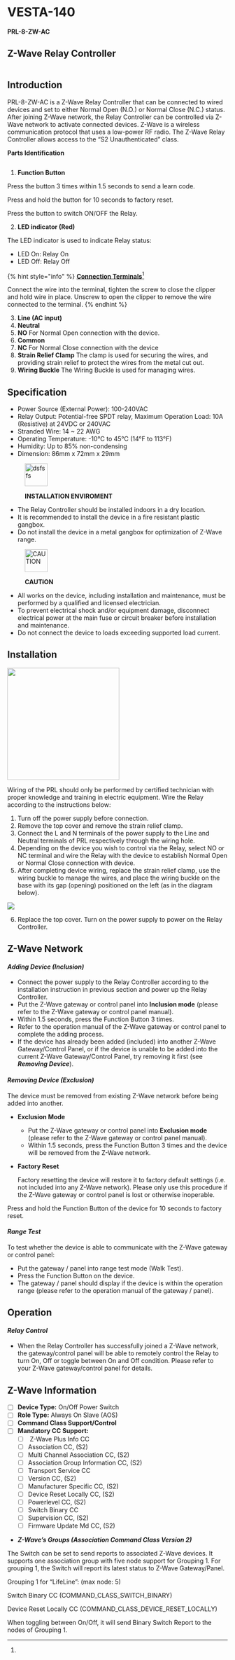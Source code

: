 # VESTA-140

**PRL-8-ZW-AC**

## **Z-Wave Relay Controller**&#x20;

<figure><img src=".gitbook/assets/image (22) (1).png" alt=""><figcaption></figcaption></figure>

## **Introduction**

PRL-8-ZW-AC is a Z-Wave Relay Controller that can be connected to wired devices and set to either Normal Open (N.O.) or Normal Close (N.C.) status. After joining Z-Wave network, the Relay Controller can be controlled via Z-Wave network to activate connected devices. Z-Wave is a wireless communication protocol that uses a low-power RF radio. The Z-Wave Relay Controller allows access to the “S2 Unauthenticated” class.

**Parts Identification**

<div align="center" data-full-width="false"><img src=".gitbook/assets/0 (62).jpeg" alt=""></div>

1. **Function Button**

Press the button 3 times within 1.5 seconds to send a learn code.

Press and hold the button for 10 seconds to factory reset.

Press the button to switch ON/OFF the Relay.

2. **LED indicator (Red)**

The LED indicator is used to indicate Relay status:

* LED On: Relay On
* LED Off: Relay Off

{% hint style="info" %}
[**Connection Terminals**](#user-content-fn-1)[^1]

Connect the wire into the terminal, tighten the screw to close the clipper and hold wire in place. Unscrew to open the clipper to remove the wire connected to the terminal.
{% endhint %}



3. **Line (AC input)**
4. **Neutral**
5. **NO**                                                                                                                                                                                     For Normal Open connection with the device.
6. **Common**
7. **NC**                                                                                                                                                                                               For Normal Close connection with the device&#x20;
8. **Strain Relief Clamp**                                                                                                                                                         The clamp is used for securing the wires, and providing strain relief to protect the wires from the        metal cut out.
9. &#x20;**Wiring Buckle**                                                                                                                                                               The Wiring Buckle is used for managing wires.

## **Specification**

* Power Source (External Power): 100-240VAC
* Relay Output: Potential-free SPDT relay, Maximum Operation Load: 10A (Resistive) at 24VDC or 240VAC
* Stranded Wire: 14 \~ 22 AWG
* Operating Temperature: -10°C to 45°C (14°F to 113°F)
* Humidity: Up to 85% non-condensing
* Dimension: 86mm x 72mm x 29mm

<div align="left" data-full-width="false"><figure><img src=".gitbook/assets/1 (56).jpeg" alt="dsfsfs" width="52"><figcaption><p><strong>INSTALLATION ENVIROMENT</strong></p></figcaption></figure></div>

* The Relay Controller should be installed indoors in a dry location.
* It is recommended to install the device in a fire resistant plastic gangbox.
* Do not install the device in a metal gangbox for optimization of Z-Wave range.

<div align="left"><figure><img src=".gitbook/assets/2 (46).jpeg" alt="CAUTION" width="52"><figcaption><p><strong>CAUT</strong><del><strong>I</strong></del><strong>ON</strong></p></figcaption></figure></div>

* All works on the device, including installation and maintenance, must be performed by a qualified and licensed electrician.
* To prevent electrical shock and/or equipment damage, disconnect electrical power at the main fuse or circuit breaker before installation and maintenance.
* Do not connect the device to loads exceeding supported load current.

## **Installation**

<div data-full-width="true"><img src=".gitbook/assets/3 (45).jpeg" alt="" width="256"></div>

Wiring of the PRL should only be performed by certified technician with proper knowledge and training in electric equipment. Wire the Relay according to the instructions below:

1. Turn off the power supply before connection.
2. Remove the top cover and remove the strain relief clamp.
3. Connect the L and N terminals of the power supply to the Line and Neutral terminals of PRL respectively through the wiring hole.
4. Depending on the device you wish to control via the Relay, select NO or NC terminal and wire the Relay with the device to establish Normal Open or Normal Close connection with device.
5. After completing device wiring, replace the strain relief clamp, use the wiring buckle to manage the wires, and place the wiring buckle on the base with its gap (opening) positioned on the left (as in the diagram below).

![](<.gitbook/assets/4 (41).jpeg>)

6. Replace the top cover. Turn on the power supply to power on the Relay Controller.

## **Z-Wave Network**

#### _**Adding Device (Inclusion)**_

* Connect the power supply to the Relay Controller according to the installation instruction in previous section and power up the Relay Controller.
* Put the Z-Wave gateway or control panel into **Inclusion mode** (please refer to the Z-Wave gateway or control panel manual).
* Within 1.5 seconds, press the Function Button 3 times.
* Refer to the operation manual of the Z-Wave gateway or control panel to complete the adding process.
* If the device has already been added (included) into another Z-Wave Gateway/Control Panel, or if the device is unable to be added into the current Z-Wave Gateway/Control Panel, try removing it first (see _**Removing Device**_).

#### _**Removing Device (Exclusion)**_

The device must be removed from existing Z-Wave network before being added into another.&#x20;

* **Exclusion Mode**
  * Put the Z-Wave gateway or control panel into **Exclusion mode** (please refer to the Z-Wave gateway or control panel manual).
  * Within 1.5 seconds, press the Function Button 3 times and the device will be removed from the Z-Wave network.
*   **Factory Reset**

    Factory resetting the device will restore it to factory default settings (i.e. not included into any Z-Wave network). Please only use this procedure if the Z-Wave gateway or control panel is lost or otherwise inoperable.

&#x20;      Press and hold the Function Button of the device for 10 seconds to factory reset.

#### _**Range Test**_

To test whether the device is able to communicate with the Z-Wave gateway or control panel:

* Put the gateway / panel into range test mode (Walk Test).
* Press the Function Button on the device.
* The gateway / panel should display if the device is within the operation range (please refer to the operation manual of the gateway / panel).

## **Operation**

#### _**Relay Control**_

* When the Relay Controller has successfully joined a Z-Wave network, the gateway/control panel will be able to remotely control the Relay to turn On, Off or toggle between On and Off condition. Please refer to your Z-Wave gateway/control panel for details.

## **Z-Wave Information**

* [ ] **Device Type:** On/Off Power Switch
* [ ] **Role Type:** Always On Slave (AOS)
* [ ] **Command Class Support/Control**
* [ ] **Mandatory CC Support:**
  * [ ] &#x20;Z-Wave Plus Info CC&#x20;
  * [ ] Association CC, (S2)
  * [ ] Multi Channel Association CC, (S2)
  * [ ] Association Group Information CC, (S2)
  * [ ] Transport Service CC
  * [ ] Version CC, (S2)
  * [ ] Manufacturer Specific CC, (S2)
  * [ ] Device Reset Locally CC, (S2)
  * [ ] Powerlevel CC, (S2)
  * [ ] Switch Binary CC
  * [ ] Supervision CC, (S2)
  * [ ] Firmware Update Md CC, (S2)

- _**Z-Wave’s Groups (Association Command Class Version 2)**_

The Switch can be set to send reports to associated Z-Wave devices. It supports one association group with five node support for Grouping 1. For grouping 1, the Switch will report its latest status to Z-Wave Gateway/Panel.

Grouping 1 for “LifeLine”: (max node: 5)

Switch Binary CC (COMMAND\_CLASS\_SWITCH\_BINARY)

Device Reset Locally CC (COMMAND\_CLASS\_DEVICE\_RESET\_LOCALLY)

When toggling between On/Off, it will send Binary Switch Report to the nodes of Grouping 1.



[^1]: 
